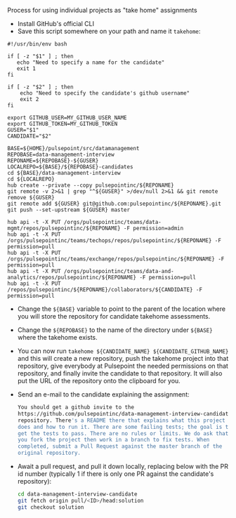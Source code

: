 Process for using individual projects as "take home" assignments

* Install GitHub's official CLI
* Save this script somewhere on your path and name it `takehome`:

```
#!/usr/bin/env bash

if [ -z "$1" ] ; then
   echo "Need to specify a name for the candidate"
   exit 1
fi

if [ -z "$2" ] ; then
    echo "Need to specify the candidate's github username"
    exit 2
fi

export GITHUB_USER=MY_GITHUB_USER_NAME
export GITHUB_TOKEN=MY_GITHUB_TOKEN
GUSER="$1"
CANDIDATE="$2"

BASE=${HOME}/pulsepoint/src/datamanagement
REPOBASE=data-management-interview
REPONAME=${REPOBASE}-${GUSER}
LOCALREPO=${BASE}/${REPOBASE}-candidates
cd ${BASE}/data-management-interview
cd ${LOCALREPO}
hub create --private --copy pulsepointinc/${REPONAME}
git remote -v 2>&1 | grep "^${GUSER}" >/dev/null 2>&1 && git remote remove ${GUSER}
git remote add ${GUSER} git@github.com:pulsepointinc/${REPONAME}.git
git push --set-upstream ${GUSER} master

hub api -t -X PUT /orgs/pulsepointinc/teams/data-mgmt/repos/pulsepointinc/${REPONAME} -F permission=admin
hub api -t -X PUT /orgs/pulsepointinc/teams/techops/repos/pulsepointinc/${REPONAME} -F permission=pull
hub api -t -X PUT /orgs/pulsepointinc/teams/exchange/repos/pulsepointinc/${REPONAME} -F permission=pull
hub api -t -X PUT /orgs/pulsepointinc/teams/data-and-analytics/repos/pulsepointinc/${REPONAME} -F permission=pull
hub api -t -X PUT /repos/pulsepointinc/${REPONAME}/collaborators/${CANDIDATE} -F permission=pull
```

* Change the `${BASE}` variable to point to the parent of the location where you will store the repository for candidate takehome assessments.
* Change the `${REPOBASE}` to the name of the directory under `${BASE}` where the takehome exists.

* You can now run `takehome ${CANDIDATE_NAME} ${CANDIDATE_GITHUB_NAME}` and this will create a new repository, push the takehome project into that repository, give everybody at Pulsepoint the needed permissions on that repository, and finally invite the candidate to that repository. It will also put the URL of the repository onto the clipboard for you.

* Send an e-mail to the candidate explaining the assignment:
    ```bash
    You should get a github invite to the
    https://github.com/pulsepointinc/data-management-interview-candidate
    repository. There's a README there that explains what this project
    does and how to run it. There are some failing tests; the goal is to
    get the tests to pass. There are no rules or limits. We do ask that
    you fork the project then work in a branch to fix tests. When
    completed, submit a Pull Request against the master branch of the
    original repository.
    ```
* Await a pull request, and pull it down locally, replacing <ID>
   below with the PR id number (typically 1 if there is only one PR
   against the candidate's repository):
    ```bash
    cd data-management-interview-candidate
    git fetch origin pull/<ID>/head:solution
    git checkout solution
    ```
